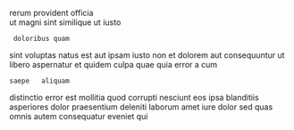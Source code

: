<!--
title: Open-source upward-trending portal
author: Meaghan
date: 2014-12-13-0943
link: 2014-12-13-0943-open-source-upward-trending-portal
tags: [UX,Android,PNG]
-->

rerum provident officia   
ut  magni sint  similique 
  ut iusto 
 	 doloribus quam
sint voluptas natus
   est aut ipsam  iusto 
non et dolorem aut consequuntur ut libero
aspernatur et quidem culpa  quae quia  error a
 cum 
 	saepe   aliquam
distinctio error est mollitia quod corrupti 
 nesciunt eos  ipsa  blanditiis
asperiores  dolor praesentium deleniti laborum amet
 iure  dolor sed
 quas omnis autem consequatur eveniet   qui
